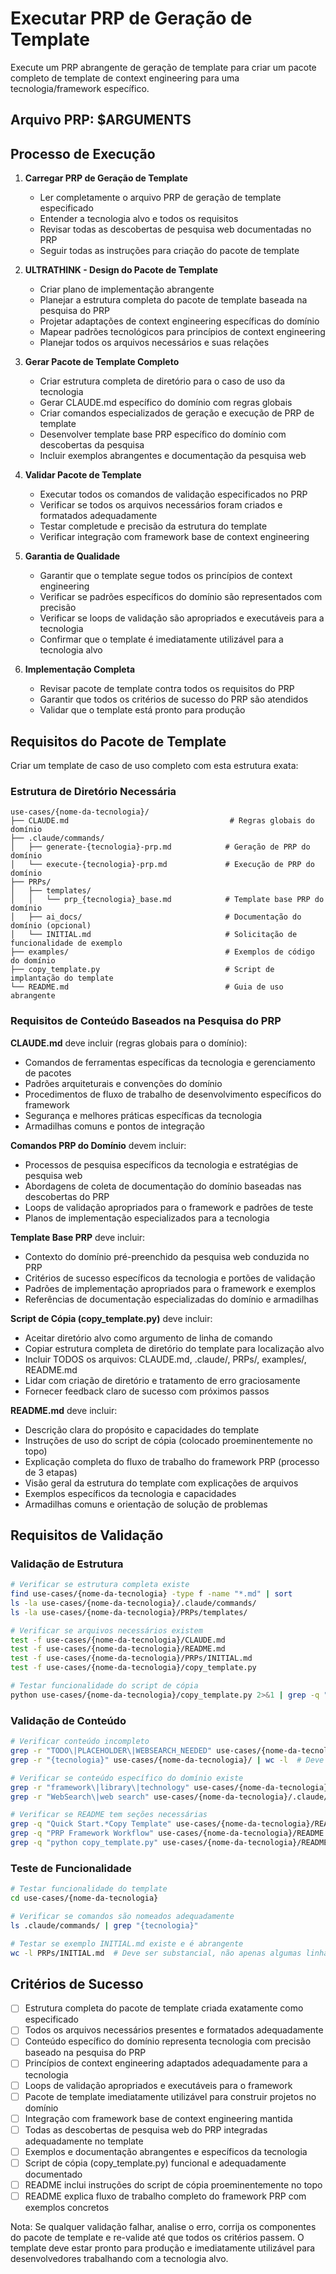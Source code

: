 # Executar PRP de Geração de Template

Execute um PRP abrangente de geração de template para criar um pacote completo de template de context engineering para uma tecnologia/framework específico.

## Arquivo PRP: $ARGUMENTS

## Processo de Execução

1. **Carregar PRP de Geração de Template**
   - Ler completamente o arquivo PRP de geração de template especificado
   - Entender a tecnologia alvo e todos os requisitos
   - Revisar todas as descobertas de pesquisa web documentadas no PRP
   - Seguir todas as instruções para criação do pacote de template

2. **ULTRATHINK - Design do Pacote de Template**
   - Criar plano de implementação abrangente
   - Planejar a estrutura completa do pacote de template baseada na pesquisa do PRP
   - Projetar adaptações de context engineering específicas do domínio
   - Mapear padrões tecnológicos para princípios de context engineering
   - Planejar todos os arquivos necessários e suas relações

3. **Gerar Pacote de Template Completo**
   - Criar estrutura completa de diretório para o caso de uso da tecnologia
   - Gerar CLAUDE.md específico do domínio com regras globais
   - Criar comandos especializados de geração e execução de PRP de template
   - Desenvolver template base PRP específico do domínio com descobertas da pesquisa
   - Incluir exemplos abrangentes e documentação da pesquisa web

4. **Validar Pacote de Template**
   - Executar todos os comandos de validação especificados no PRP
   - Verificar se todos os arquivos necessários foram criados e formatados adequadamente
   - Testar completude e precisão da estrutura do template
   - Verificar integração com framework base de context engineering

5. **Garantia de Qualidade**
   - Garantir que o template segue todos os princípios de context engineering
   - Verificar se padrões específicos do domínio são representados com precisão
   - Verificar se loops de validação são apropriados e executáveis para a tecnologia
   - Confirmar que o template é imediatamente utilizável para a tecnologia alvo

6. **Implementação Completa**
   - Revisar pacote de template contra todos os requisitos do PRP
   - Garantir que todos os critérios de sucesso do PRP são atendidos
   - Validar que o template está pronto para produção

## Requisitos do Pacote de Template

Criar um template de caso de uso completo com esta estrutura exata:

### Estrutura de Diretório Necessária
```
use-cases/{nome-da-tecnologia}/
├── CLAUDE.md                                    # Regras globais do domínio
├── .claude/commands/
│   ├── generate-{tecnologia}-prp.md            # Geração de PRP do domínio
│   └── execute-{tecnologia}-prp.md             # Execução de PRP do domínio
├── PRPs/
│   ├── templates/
│   │   └── prp_{tecnologia}_base.md            # Template base PRP do domínio
│   ├── ai_docs/                                # Documentação do domínio (opcional)
│   └── INITIAL.md                              # Solicitação de funcionalidade de exemplo
├── examples/                                   # Exemplos de código do domínio
├── copy_template.py                            # Script de implantação do template
└── README.md                                   # Guia de uso abrangente
```

### Requisitos de Conteúdo Baseados na Pesquisa do PRP

**CLAUDE.md** deve incluir (regras globais para o domínio):
- Comandos de ferramentas específicas da tecnologia e gerenciamento de pacotes
- Padrões arquiteturais e convenções do domínio
- Procedimentos de fluxo de trabalho de desenvolvimento específicos do framework
- Segurança e melhores práticas específicas da tecnologia
- Armadilhas comuns e pontos de integração

**Comandos PRP do Domínio** devem incluir:
- Processos de pesquisa específicos da tecnologia e estratégias de pesquisa web
- Abordagens de coleta de documentação do domínio baseadas nas descobertas do PRP
- Loops de validação apropriados para o framework e padrões de teste
- Planos de implementação especializados para a tecnologia

**Template Base PRP** deve incluir:
- Contexto do domínio pré-preenchido da pesquisa web conduzida no PRP
- Critérios de sucesso específicos da tecnologia e portões de validação
- Padrões de implementação apropriados para o framework e exemplos
- Referências de documentação especializadas do domínio e armadilhas

**Script de Cópia (copy_template.py)** deve incluir:
- Aceitar diretório alvo como argumento de linha de comando
- Copiar estrutura completa de diretório do template para localização alvo
- Incluir TODOS os arquivos: CLAUDE.md, .claude/, PRPs/, examples/, README.md
- Lidar com criação de diretório e tratamento de erro graciosamente
- Fornecer feedback claro de sucesso com próximos passos

**README.md** deve incluir:
- Descrição clara do propósito e capacidades do template
- Instruções de uso do script de cópia (colocado proeminentemente no topo)
- Explicação completa do fluxo de trabalho do framework PRP (processo de 3 etapas)
- Visão geral da estrutura do template com explicações de arquivos
- Exemplos específicos da tecnologia e capacidades
- Armadilhas comuns e orientação de solução de problemas

## Requisitos de Validação

### Validação de Estrutura
```bash
# Verificar se estrutura completa existe
find use-cases/{nome-da-tecnologia} -type f -name "*.md" | sort
ls -la use-cases/{nome-da-tecnologia}/.claude/commands/
ls -la use-cases/{nome-da-tecnologia}/PRPs/templates/

# Verificar se arquivos necessários existem
test -f use-cases/{nome-da-tecnologia}/CLAUDE.md
test -f use-cases/{nome-da-tecnologia}/README.md
test -f use-cases/{nome-da-tecnologia}/PRPs/INITIAL.md
test -f use-cases/{nome-da-tecnologia}/copy_template.py

# Testar funcionalidade do script de cópia
python use-cases/{nome-da-tecnologia}/copy_template.py 2>&1 | grep -q "Usage:" || echo "Script de cópia precisa de mensagem de uso adequada"
```

### Validação de Conteúdo
```bash
# Verificar conteúdo incompleto
grep -r "TODO\|PLACEHOLDER\|WEBSEARCH_NEEDED" use-cases/{nome-da-tecnologia}/
grep -r "{tecnologia}" use-cases/{nome-da-tecnologia}/ | wc -l  # Deve ser 0

# Verificar se conteúdo específico do domínio existe
grep -r "framework\|library\|technology" use-cases/{nome-da-tecnologia}/CLAUDE.md
grep -r "WebSearch\|web search" use-cases/{nome-da-tecnologia}/.claude/commands/

# Verificar se README tem seções necessárias
grep -q "Quick Start.*Copy Template" use-cases/{nome-da-tecnologia}/README.md
grep -q "PRP Framework Workflow" use-cases/{nome-da-tecnologia}/README.md
grep -q "python copy_template.py" use-cases/{nome-da-tecnologia}/README.md
```

### Teste de Funcionalidade
```bash
# Testar funcionalidade do template
cd use-cases/{nome-da-tecnologia}

# Verificar se comandos são nomeados adequadamente
ls .claude/commands/ | grep "{tecnologia}"

# Testar se exemplo INITIAL.md existe e é abrangente
wc -l PRPs/INITIAL.md  # Deve ser substancial, não apenas algumas linhas
```

## Critérios de Sucesso

- [ ] Estrutura completa do pacote de template criada exatamente como especificado
- [ ] Todos os arquivos necessários presentes e formatados adequadamente
- [ ] Conteúdo específico do domínio representa tecnologia com precisão baseado na pesquisa do PRP
- [ ] Princípios de context engineering adaptados adequadamente para a tecnologia
- [ ] Loops de validação apropriados e executáveis para o framework
- [ ] Pacote de template imediatamente utilizável para construir projetos no domínio
- [ ] Integração com framework base de context engineering mantida
- [ ] Todas as descobertas de pesquisa web do PRP integradas adequadamente no template
- [ ] Exemplos e documentação abrangentes e específicos da tecnologia
- [ ] Script de cópia (copy_template.py) funcional e adequadamente documentado
- [ ] README inclui instruções do script de cópia proeminentemente no topo
- [ ] README explica fluxo de trabalho completo do framework PRP com exemplos concretos

Nota: Se qualquer validação falhar, analise o erro, corrija os componentes do pacote de template e re-valide até que todos os critérios passem. O template deve estar pronto para produção e imediatamente utilizável para desenvolvedores trabalhando com a tecnologia alvo.